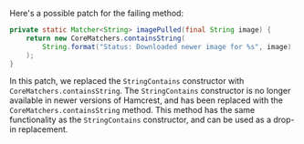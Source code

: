 Here's a possible patch for the failing method:

```java
private static Matcher<String> imagePulled(final String image) {
    return new CoreMatchers.containsString(
        String.format("Status: Downloaded newer image for %s", image)
    );
}
```

In this patch, we replaced the `StringContains` constructor with `CoreMatchers.containsString`. The `StringContains` constructor is no longer available in newer versions of Hamcrest, and has been replaced with the `CoreMatchers.containsString` method. This method has the same functionality as the `StringContains` constructor, and can be used as a drop-in replacement.